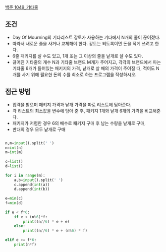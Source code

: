 
[백준 1049_기타줄](https://www.acmicpc.net/problem/1049)


## 조건

- Day Of Mourning의 기타리스트 강토가 사용하는 기타에서 N개의 줄이 끊어졌다. 
- 따라서 새로운 줄을 사거나 교체해야 한다. 강토는 되도록이면 돈을 적게 쓰려고 한다.
- 6줄 패키지를 살 수도 있고, 1개 또는 그 이상의 줄을 낱개로 살 수도 있다.
- 끊어진 기타줄의 개수 N과 기타줄 브랜드 M개가 주어지고, 각각의 브랜드에서 파는 기타줄 6개가 들어있는 패키지의 가격, 낱개로 살 때의 가격이 주어질 때, 적어도 N개를 사기 위해 필요한 돈의 수를 최소로 하는 프로그램을 작성하시오.



## 접근 방법

- 입력을 받으며 패키지 가격과 낱개 가격을 따로 리스트에 담아준다.
- 각 리스트의 최소값을 변수에 담아 준 후, 패키지 1개와 낱개 6개의 가격을 비교해준다.
- 패키지가 저렴한 경우 6의 배수로 패키지 구매 후 남는 수량을 낱개로 구매, 
- 반대의 경우 모두 낱개로 구매



```python

n,m=input().split(' ')  
n=int(n)  
m=int(m)  
  
c=list()  
d=list()  
  
for i in range(m):  
    a,b=input().split(' ')  
    c.append(int(a))  
    d.append(int(b))  
  
e=min(c)  
f=min(d)  
  
if e < f*6:  
    if e < (n%6)*f:  
        print((n//6) * e + e)  
    else:  
        print((n//6) * e + (n%6) * f)  
  
elif e >= f*6:  
    print(n*f)
```